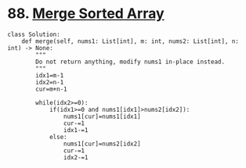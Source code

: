 # 88. [Merge Sorted Array](https://leetcode.com/problems/merge-sorted-array/description/)

    class Solution:
        def merge(self, nums1: List[int], m: int, nums2: List[int], n: int) -> None:
            """
            Do not return anything, modify nums1 in-place instead.
            """
            idx1=m-1
            idx2=n-1
            cur=m+n-1
    
            while(idx2>=0):
                if(idx1>=0 and nums1[idx1]>nums2[idx2]):
                    nums1[cur]=nums1[idx1]
                    cur-=1
                    idx1-=1
                else:
                    nums1[cur]=nums2[idx2]
                    cur-=1
                    idx2-=1
        
